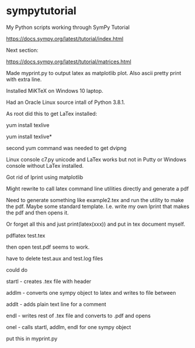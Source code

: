 # sympytutorial
My Python scripts working through SymPy Tutorial

https://docs.sympy.org/latest/tutorial/index.html

Next section:

https://docs.sympy.org/latest/tutorial/matrices.html

Made myprint.py to output latex as matplotlib plot.
Also ascii pretty print with extra line.

Installed MiKTeX on Windows 10 laptop.

Had an Oracle Linux source intall of Python 3.8.1.

As root did this to get LaTex installed:

yum install texlive

yum install texlive*

second yum command was needed to get dvipng

Linux console c7.py unicode and LaTex works
but not in Putty or Windows console without
LaTex installed.

Got rid of lprint using matplotlib

Might rewrite to call latex command line utilities directly
and generate a pdf

Need to generate something like example2.tex and run the 
utility to make the pdf. Maybe some standard template.
I.e. write my own lprint that makes the pdf and then opens it.

Or forget all this and just print(latex(xxx)) and put in tex 
document myself.

pdflatex test.tex

then open test.pdf seems to work.

have to delete test.aux and test.log files

could do

startl - creates .tex file with header

addlm - converts one sympy object to latex and writes to file
        between $$ $$
          
addlt - adds plain text line for a comment
               
endl - writes rest of .tex file and converts to .pdf and opens

onel - calls startl, addlm, endl for one sympy object
               
put this in myprint.py



